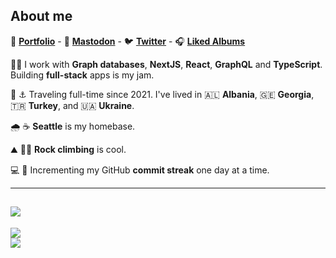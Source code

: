 ## About me

🎨  **[Portfolio](https://linesofcode.dev)** -  🐘  **[Mastodon](https://fosstodon.org/@linesofcode)** - 🐦  **[Twitter](https://twitter.com/linesofcodedev)**  -  🎧  **[Liked Albums](https://open.spotify.com/playlist/7cih3mDZUI4EbbPlCwWE9f?si=iwGeowETQVupFEoRurU_uA)**

🔬🥼 I work with **Graph databases**, **NextJS**, **React**, **GraphQL** and **TypeScript**. Building **full-stack** apps is my jam.

🌊 ⚓ Traveling full-time since 2021. I've lived in 🇦🇱 **Albania**, 🇬🇪 **Georgia**, 🇹🇷 **Turkey**, and 🇺🇦 **Ukraine**.

🌧️ ☕ **Seattle** is my homebase.

⛰️ 🧗‍♂️ **Rock climbing** is cool.

💻 🚀 Incrementing my GitHub **commit streak** one day at a time.


---

[![](https://gtce.itsvg.in/api?username=linesofcodedev)](https://github.com/VishwaGauravIn/github-twitter-card-embed)
---
![](https://github-readme-stats.vercel.app/api?username=TimMikeladze&theme=dark&hide_border=false&include_all_commits=true&count_private=true)<br/>
![](https://github-readme-streak-stats.herokuapp.com/?user=TimMikeladze&theme=dark&hide_border=false)<br/>


